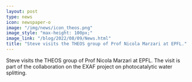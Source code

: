 ```yaml
---
layout: post
type: news
icon: newspaper-o
image: "/img/news/icon_theos.png" 
image_style: "max-height: 100px;"
image_link: "/blog/2022/08/09/News.html"
title: "Steve visits the THEOS group of Prof Nicola Marzari at EPFL."
---
```


Steve visits the THEOS group of Prof Nicola Marzari at EPFL. The visit is part of the collaboration on the EXAF project on photocatalytic water splitting.
